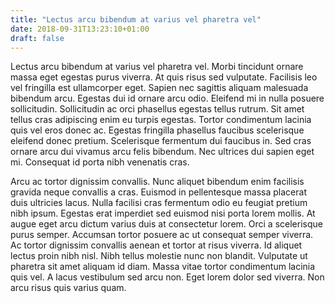 ```yaml
---
title: "Lectus arcu bibendum at varius vel pharetra vel"
date: 2018-09-31T13:23:10+01:00
draft: false
---
```


Lectus arcu bibendum at varius vel pharetra vel. Morbi tincidunt ornare massa eget egestas purus viverra. At quis risus sed vulputate. Facilisis leo vel fringilla est ullamcorper eget. Sapien nec sagittis aliquam malesuada bibendum arcu. Egestas dui id ornare arcu odio. Eleifend mi in nulla posuere sollicitudin. Sollicitudin ac orci phasellus egestas tellus rutrum. Sit amet tellus cras adipiscing enim eu turpis egestas. Tortor condimentum lacinia quis vel eros donec ac. Egestas fringilla phasellus faucibus scelerisque eleifend donec pretium. Scelerisque fermentum dui faucibus in. Sed cras ornare arcu dui vivamus arcu felis bibendum. Nec ultrices dui sapien eget mi. Consequat id porta nibh venenatis cras.

Arcu ac tortor dignissim convallis. Nunc aliquet bibendum enim facilisis gravida neque convallis a cras. Euismod in pellentesque massa placerat duis ultricies lacus. Nulla facilisi cras fermentum odio eu feugiat pretium nibh ipsum. Egestas erat imperdiet sed euismod nisi porta lorem mollis. At augue eget arcu dictum varius duis at consectetur lorem. Orci a scelerisque purus semper. Accumsan tortor posuere ac ut consequat semper viverra. Ac tortor dignissim convallis aenean et tortor at risus viverra. Id aliquet lectus proin nibh nisl. Nibh tellus molestie nunc non blandit. Vulputate ut pharetra sit amet aliquam id diam. Massa vitae tortor condimentum lacinia quis vel. A lacus vestibulum sed arcu non. Eget lorem dolor sed viverra. Non arcu risus quis varius quam.